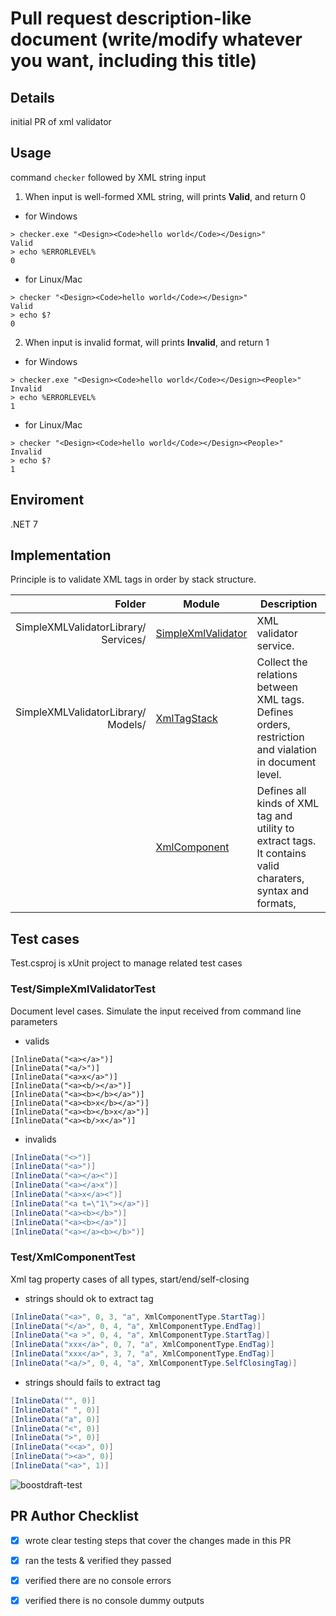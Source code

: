 # Pull request description-like document (write/modify whatever you want, including this title) 

## Details
initial PR of xml validator

## Usage
command `checker` followed by XML string input

1. When input is well-formed XML string, will prints **Valid**, and return 0
  - for Windows
```console
> checker.exe "<Design><Code>hello world</Code></Design>"
Valid
> echo %ERRORLEVEL%
0
```
  - for Linux/Mac
```console
> checker "<Design><Code>hello world</Code></Design>"
Valid
> echo $?
0
```
2. When input is invalid format, will prints **Invalid**, and return 1
  - for Windows
```console
> checker.exe "<Design><Code>hello world</Code></Design><People>"
Invalid
> echo %ERRORLEVEL%
1
```
  - for Linux/Mac
```console
> checker "<Design><Code>hello world</Code></Design><People>"
Invalid
> echo $?
1
```

## Enviroment
.NET 7

## Implementation
Principle is to validate XML tags in order by stack structure.

|                              Folder| Module             | Description |
|                                  -:| -                  | - |
| SimpleXMLValidatorLibrary/<br>Services/| [SimpleXmlValidator](./SimpleXMLValidatorLibrary/Services/SimpleXmlValidator.cs) | XML validator service. |
|   SimpleXMLValidatorLibrary/<br>Models/| [XmlTagStack](./SimpleXMLValidatorLibrary/Models/XmlTagStack.cs)                 | Collect the relations between XML tags. Defines orders, restriction and vialation in document level. |
|                                    | [XmlComponent](./SimpleXMLValidatorLibrary/Models/XmlComponent.cs)               | Defines all kinds of XML tag and utility to extract tags. It contains valid charaters, syntax and formats, |

## Test cases
Test.csproj is xUnit project to manage related test cases

### Test/SimpleXmlValidatorTest
Document level cases. Simulate the input received from command line parameters
- valids
```Csharp
[InlineData("<a></a>")]
[InlineData("<a/>")]
[InlineData("<a>x</a>")]
[InlineData("<a><b/></a>")]
[InlineData("<a><b></b></a>")]
[InlineData("<a><b>x</b></a>")]
[InlineData("<a><b></b>x</a>")]
[InlineData("<a><b/>x</a>")]
```
- invalids
```csharp
[InlineData("<>")]
[InlineData("<a>")]
[InlineData("<a></a><")]
[InlineData("<a></a>x")]
[InlineData("<a>x</a><")]
[InlineData("<a t=\"1\"></a>")]
[InlineData("<a><b></b>")]
[InlineData("<a><b></a>")]
[InlineData("<a></a><b></b>")]
```

### Test/XmlComponentTest
Xml tag property cases of all types, start/end/self-closing
- strings should ok to extract tag
```csharp
[InlineData("<a>", 0, 3, "a", XmlComponentType.StartTag)]
[InlineData("</a>", 0, 4, "a", XmlComponentType.EndTag)]
[InlineData("<a >", 0, 4, "a", XmlComponentType.StartTag)]
[InlineData("xxx</a>", 0, 7, "a", XmlComponentType.EndTag)]
[InlineData("xxx</a>", 3, 7, "a", XmlComponentType.EndTag)]
[InlineData("<a/>", 0, 4, "a", XmlComponentType.SelfClosingTag)]
```
- strings should fails to extract tag
```csharp
[InlineData("", 0)]
[InlineData(" ", 0)]
[InlineData("a", 0)]
[InlineData("<", 0)]
[InlineData(">", 0)]
[InlineData("<<a>", 0)]
[InlineData("><a>", 0)]
[InlineData("<a>", 1)]
```

![boostdraft-test](https://github.com/shenmengkai/boostdraft2024/assets/15992122/8d3bf1f5-83b2-456c-ba7a-56a7925b0d3a)

## PR Author Checklist
- [x] wrote clear testing steps that cover the changes made in this PR 
- [x] ran the tests & verified they passed
- [x] verified there are no console errors
- [x] verified there is no console dummy outputs
  
